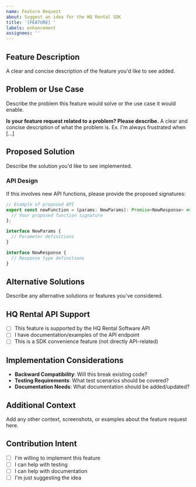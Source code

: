 ```yaml
---
name: Feature Request
about: Suggest an idea for the HQ Rental SDK
title: '[FEATURE] '
labels: enhancement
assignees: ''
---
```


## Feature Description
A clear and concise description of the feature you'd like to see added.

## Problem or Use Case
Describe the problem this feature would solve or the use case it would enable.

**Is your feature request related to a problem? Please describe.**
A clear and concise description of what the problem is. Ex. I'm always frustrated when [...]

## Proposed Solution
Describe the solution you'd like to see implemented.

### API Design
If this involves new API functions, please provide the proposed signatures:

```typescript
// Example of proposed API
export const newFunction = (params: NewParams): Promise<NewResponse> => {
  // Your proposed function signature
};

interface NewParams {
  // Parameter definitions
}

interface NewResponse {
  // Response type definitions
}
```

## Alternative Solutions
Describe any alternative solutions or features you've considered.

## HQ Rental API Support
- [ ] This feature is supported by the HQ Rental Software API
- [ ] I have documentation/examples of the API endpoint
- [ ] This is a SDK convenience feature (not directly API-related)

## Implementation Considerations
- **Backward Compatibility**: Will this break existing code?
- **Testing Requirements**: What test scenarios should be covered?
- **Documentation Needs**: What documentation should be added/updated?

## Additional Context
Add any other context, screenshots, or examples about the feature request here.

## Contribution Intent
- [ ] I'm willing to implement this feature
- [ ] I can help with testing
- [ ] I can help with documentation
- [ ] I'm just suggesting the idea